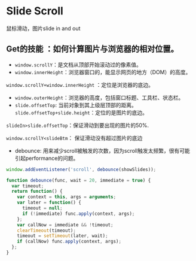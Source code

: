 # Slide Scroll
鼠标滑动，图片slide in and out

## Get的技能 ：如何计算图片与浏览器的相对位置。
- `window.scrollY`：是文档从顶部开始滚动过的像素值。
- `window.innerHeight`：浏览器窗口的，能显示网页的地方（DOM）的高度。

`window.scrollY+window.innerHeight` ：定位是浏览器的底边。
- `window.outerHeight`：浏览器的高度，包括窗口标题、工具栏、状态栏。
- `slide.offsetTop`: 当前对象到其上级层顶部的距离。
`slide.offsetTop+slide.height`：定位的是图片的底边。 

`slideIn>slide.offsetTop`：保证滑动到要出现的图片的50%. 

`window.scrollY<slideBtm`： 保证滑动没有超过图片的底边


- debounce: 用来减少scroll被触发的次数，因为scroll触发太频繁，很有可能引起performance的问题。
```javascript
window.addEventListener('scroll', debounce(showSlides));

function debounce(func, wait = 20, immediate = true) {
  var timeout;
  return function() {
    var context = this, args = arguments;
    var later = function() {
      timeout = null;
      if (!immediate) func.apply(context, args);
    };
    var callNow = immediate && !timeout;
    clearTimeout(timeout);
    timeout = setTimeout(later, wait);
    if (callNow) func.apply(context, args);
  };
}
```
